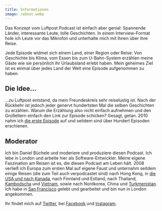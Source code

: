 ```yaml
---
title: Informationen
image: /about.webp
---
```


Das Konzept vom Luftpost Podcast ist einfach aber genial: Spannende Länder, interessante Leute, tolle Geschichten. In einem Interview-Format hole ich Leute vor das Mikrofon und unterhalte mich mit ihnen über ihre Reise.

Jede Episode widmet sich einem Land, einer Region oder Reise: Von Geschichte bis Klima, vom Essen bis zum U-Bahn-System erzählen meine Gäste wie sie persönlich ihr Urlaubsland erlebt haben. Mein geheimes Ziel ist es einmal über jedes Land der Welt eine Episode aufgenommen zu haben.

## Die Idee…

…zu Luftpost entstand, da mein Freundeskreis sehr reiselustig ist. Nach der Rückkehr ist jedoch jeder genervt hundertsten Mal die selben Geschichten zu erzählen. Warum die Erzählung also nicht einfach aufnehmen und den Großeltern einfach den Link zur Episode schicken? Gesagt, getan. 2010 nahm ich [die erste Episode](/suedkorea/) auf und seitdem sind über Hundert Episoden erschienen.

## Moderator

Ich bin Daniel Büchele und moderiere und produziere diesen Podcast. Ich lebe in London und arbeite hier als Software-Entwickler. Meine eigene Faszination am Reisen ist es, die diesen Podcast am Leben hält. 2008 verließ ich Europa zum ersten Mal auf eigene Faust und unternahm seitdem einige Reisen (die zum Teil auch verpodcastet sind) nach Hong Kong, in [die USA und nach Kanada](/newyork/), nach Finnland und Estland, nach Thailand, [Kambodscha](/kambodscha/) und [Vietnam](/vietnam/), sowie nach Nordkorea, China und [Turkmenistan](/turkmenistan/). Ich habe in [San Francisco](/san-francisco/) gelebt und gearbeitet und bin nun in London angekommen.

Ihr findet mich auf [Twitter](https://twitter.com/danielbuechele), bei [Facebook](https://www.facebook.com/danielbuechele) und [Instagram](https://www.instagram.com/danielbuechele).
